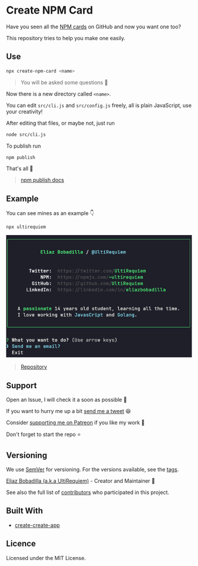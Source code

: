 # Create NPM Card

Have you seen all the [NPM cards](https://github.com/topics/npm-card) on GitHub
and now you want one too?

This repository tries to help you make one easily.

## Use

```sh
npx create-npm-card <name>
```

> You will be asked some questions 👀

Now there is a new directory called `<name>`.

You can edit `src/cli.js` and `src/config.js` freely, all is plain JavaScript,
use your creativity!

After editing that files, or maybe not, just run

```sh
node src/cli.js
```

To publish run

```sh
npm publish
```

That's all 🚀

> [npm publish docs](https://docs.npmjs.com/cli/v8/commands/npm-publish)

## Example

You can see mines as an example 👇

```sh
npx ultirequiem
```

![Screenshot](https://raw.githubusercontent.com/UltiRequiem/npm-card/306dd39c04cfbf7af90cbe7b8955ece3f3256005/screenshot.png)

> [Repository](https://github.com/UltiRequiem/npm-card)

## Support

Open an Issue, I will check it a soon as possible 👀

If you want to hurry me up a bit
[send me a tweet](https://twitter.com/intent/tweet?text=%40UltiRequiem%20) 😆

Consider [supporting me on Patreon](https://patreon.com/UltiRequiem) if you like
my work 🚀

Don't forget to start the repo ⭐

## Versioning

We use [SemVer](http://semver.org) for versioning. For the versions available,
see the [tags](https://github.com/UltiRequiem/create-npm-card/tags).

[Eliaz Bobadilla (a.k.a UltiRequiem)](https://ultirequiem.com) - Creator and
Maintainer 💪

See also the full list of
[contributors](https://github.com/UltiRequiem/create-npm-card/contributors) who
participated in this project.

## Built With

- [create-create-app](https://github.com/uetchy/create-create-app)

## Licence

Licensed under the MIT License.
